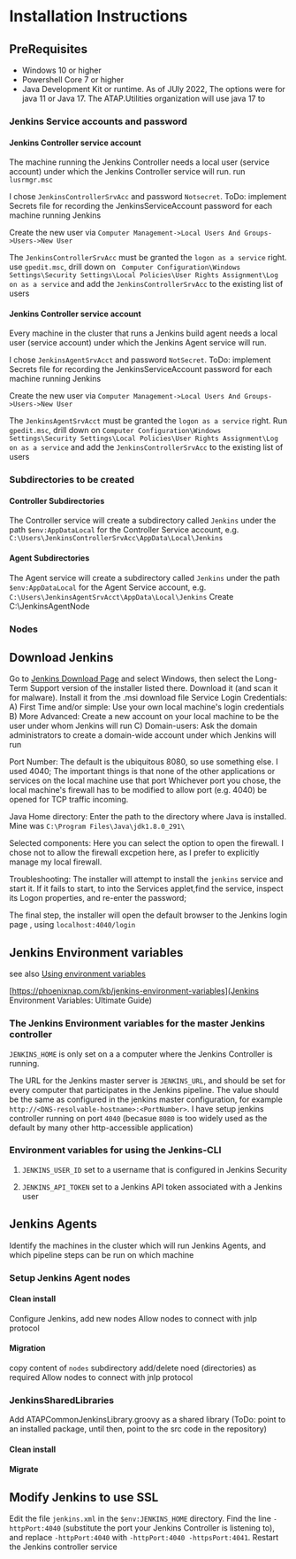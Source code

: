 # Installation Instructions

## PreRequisites

* Windows 10 or higher
* Powershell Core 7 or higher
* Java Development Kit or runtime. As of JUly 2022, The options were for java 11 or Java 17. The ATAP.Utilities organization will use java 17 to

### Jenkins Service accounts and password

#### Jenkins Controller service account

The machine running the Jenkins Controller needs a local user (service account) under which the Jenkins Controller service will run.
   run `lusrmgr.msc`

I chose `JenkinsControllerSrvAcc` and password `Notsecret`. ToDo: implement Secrets file for recording the JenkinsServiceAccount password for each machine running Jenkins

Create the new user via `Computer Management->Local Users And Groups->Users->New User`

The `JenkinsControllerSrvAcc` must be granted the `logon as a service` right. use `gpedit.msc`, drill down on ` Computer Configuration\Windows Settings\Security Settings\Local Policies\User Rights Assignment\Log on as a service` and add the `JenkinsControllerSrvAcc` to the existing list of users

#### Jenkins Controller service account

Every machine in the cluster that runs a Jenkins build agent needs a local user (service account) under which the Jenkins Agent service will run.

I chose `JenkinsAgentSrvAcct` and password `NotSecret`. ToDo: implement Secrets file for recording the JenkinsServiceAccount password for each machine running Jenkins

Create the new user via `Computer Management->Local Users And Groups->Users->New User`

The `JenkinsAgentSrvAcct` must be granted the `logon as a service` right. Run `gpedit.msc`, drill down on `Computer Configuration\Windows Settings\Security Settings\Local Policies\User Rights Assignment\Log on as a service` and add the `JenkinsControllerSrvAcc` to the existing list of users

### Subdirectories to be created

#### Controller Subdirectories

The Controller service will create a subdirectory called `Jenkins` under the path `$env:AppDataLocal`  for the Controller Service account, e.g. `C:\Users\JenkinsControllerSrvAcc\AppData\Local\Jenkins`

#### Agent Subdirectories

The Agent service will create a subdirectory called `Jenkins` under the path `$env:AppDataLocal`  for the Agent Service account, e.g. `C:\Users\JenkinsAgentSrvAcct\AppData\Local\Jenkins`
Create C:\JenkinsAgentNode

### Nodes


## Download Jenkins

Go to [Jenkins Download Page](https://www.jenkins.io/download/) and select Windows, then select the Long-Term Support version of the installer listed there.
Download it (and scan it for malware).
Install it from the .msi download file
  Service Login Credentials:
  A) First Time and/or simple: Use your own local machine's login credentials
  B) More Advanced: Create a new account on your local machine to be the user under whom Jenkins will run
  C) Domain-users: Ask the domain administrators to create a domain-wide account under which Jenkins will run

Port Number: The default is the ubiquitous 8080, so use something else. I used 4040; The important things is that none of the other applications or services on the local machine use that port
  Whichever port you chose, the local machine's firewall has to be modified to allow port (e.g. 4040) be opened for TCP traffic incoming.

Java Home directory: Enter the path to the directory where Java is installed. Mine was `C:\Program Files\Java\jdk1.8.0_291\`

Selected components: Here you can select the option to open the firewall. I chose not to allow the firewall excpetion here, as I prefer to explicitly manage my local firewall.

Troubleshooting: The installer will attempt to install the `jenkins` service and start it. If it fails to start, to into the Services applet,find the service, inspect its Logon properties, and re-enter the password;

The final step, the installer will open the default browser to the Jenkins login page , using `localhost:4040/login`

## Jenkins Environment variables

see also [Using environment variables](https://www.jenkins.io/doc/book/pipeline/jenkinsfile/#using-environment-variables)

[https://phoenixnap.com/kb/jenkins-environment-variables](Jenkins Environment Variables: Ultimate Guide)

### The Jenkins Environment variables for the master Jenkins controller

`JENKINS_HOME` is only set on a a computer where the Jenkins Controller is running.

The URL for the Jenkins master server is `JENKINS_URL`, and should be set for every computer that participates in the Jenkins pipeline. The value should be the same as configured in the jenkins master configuration, for example `http://<DNS-resolvable-hostname>:<PortNumber>`.
I have setup jenkins controller running on port `4040` (becasue `8080` is too widely used as the default by many other http-accessible application)

### Environment variables for using the Jenkins-CLI

1) `JENKINS_USER_ID` set to a username that is configured in Jenkins Security

1) `JENKINS_API_TOKEN` set to a Jenkins API token associated with a Jenkins user


## Jenkins Agents

Identify the machines in the cluster which will run Jenkins Agents, and which pipeline steps can be run on which machine

### Setup Jenkins Agent nodes

#### Clean install

  Configure Jenkins, add new nodes
  Allow nodes to connect with jnlp protocol

#### Migration
 copy content of `nodes` subdirectory
 add/delete noed (directories) as required
 Allow nodes to connect with jnlp protocol


### JenkinsSharedLibraries

Add ATAPCommonJenkinsLibrary.groovy as a shared library (ToDo: point to an installed package, until then, point to the src code in the repository)

#### Clean install

#### Migrate

## Modify Jenkins to use SSL



Edit the file `jenkins.xml` in the `$env:JENKINS_HOME` directory. Find the line `-httpPort:4040` (substitute the port your Jenkins Controller is listening to), and replace `-httpPort:4040` with `-httpPort:4040 -httpsPort:4041`. Restart the Jenkins controller service
